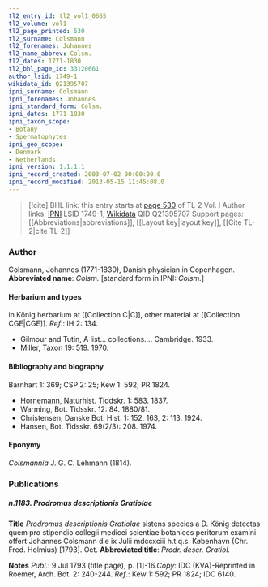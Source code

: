 ```yaml
---
tl2_entry_id: tl2_vol1_0665
tl2_volume: vol1
tl2_page_printed: 530
tl2_surname: Colsmann
tl2_forenames: Johannes
tl2_name_abbrev: Colsm.
tl2_dates: 1771-1830
tl2_bhl_page_id: 33120661
author_lsid: 1749-1
wikidata_id: Q21395707
ipni_surname: Colsmann
ipni_forenames: Johannes
ipni_standard_form: Colsm.
ipni_dates: 1771-1830
ipni_taxon_scope: 
- Botany
- Spermatophytes
ipni_geo_scope: 
- Denmark
- Netherlands
ipni_version: 1.1.1.1
ipni_record_created: 2003-07-02 00:00:00.0
ipni_record_modified: 2013-05-15 11:45:08.0
---
```


> [!cite] BHL link: this entry starts at [page 530](https://www.biodiversitylibrary.org/page/33120661) of TL-2 Vol. I
> Author links: [IPNI](https://www.ipni.org/a/1749-1) LSID 1749-1, [Wikidata](https://www.wikidata.org/wiki/Q21395707) QID Q21395707
> Support pages: [[Abbreviations|abbreviations]], [[Layout key|layout key]], [[Cite TL-2|cite TL-2]]

### Author

Colsmann, Johannes (1771-1830), Danish physician in Copenhagen. 
**Abbreviated name**: *Colsm.* \[standard form in IPNI: *Colsm.*\]

#### Herbarium and types

in König herbarium at [[Collection C|C]], other material at [[Collection CGE|CGE]].
*Ref*.: IH 2: 134.
- Gilmour and Tutin, A list... collections.... Cambridge. 1933.
- Miller, Taxon 19: 519. 1970.

#### Bibliography and biography

Barnhart 1: 369; CSP 2: 25; Kew 1: 592; PR 1824.
- Hornemann, Naturhist. Tiddskr. 1: 583. 1837.
- Warming, Bot. Tidsskr. 12: 84. 1880/81.
- Christensen, Danske Bot. Hist. 1: 152, 163, 2: 113. 1924.
- Hansen, Bot. Tidsskr. 69(2/3): 208. 1974.

#### Eponymy

*Colsmannia* J. G. C. Lehmann (1814).

### Publications

##### n.1183. Prodromus descriptionis Gratiolae

**Title**
*Prodromus descriptionis Gratiolae* sistens species a D. König detectas quem pro stipendio collegii medicei scientiae botanices peritorum examini offert Johannes Colsmann die ix Julii mdccxciii h.t.q.s. København (Chr. Fred. Holmius) \[1793\]. Oct.
**Abbreviated title**: *Prodr. descr. Gratiol.*

**Notes**
*Publ*.: 9 Jul 1793 (title page), p. \[1\]-16.*Copy*: IDC (KVA)-Reprinted in Roemer, Arch. Bot. 2: 240-244.
*Ref*.: Kew 1: 592; PR 1824; IDC 6140.

